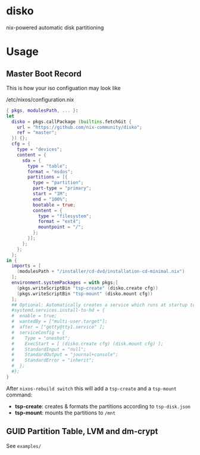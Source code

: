 disko
=====

nix-powered automatic disk partitioning

Usage
=====

Master Boot Record
------------------
This is how your iso configuation may look like

/etc/nixos/configuration.nix
```nix
{ pkgs, modulesPath, ... }:
let
  disko = pkgs.callPackage (builtins.fetchGit {
    url = "https://github.com/nix-community/disko";
    ref = "master";
  }) {};
  cfg = {
    type = "devices";
    content = {
      sda = {
        type = "table";
        format = "msdos";
        partitions = [{
          type = "partition";
          part-type = "primary";
          start = "1M";
          end = "100%";
          bootable = true;
          content = {
            type = "filesystem";
            format = "ext4";
            mountpoint = "/";
          };
        }];
      };
    };
  };
in {
  imports = [
    (modulesPath + "/installer/cd-dvd/installation-cd-minimal.nix")
  ];
  environment.systemPackages = with pkgs;[
    (pkgs.writeScriptBin "tsp-create" (disko.create cfg))
    (pkgs.writeScriptBin "tsp-mount" (disko.mount cfg))
  ];
  ## Optional: Automatically creates a service which runs at startup to perform the partitioning
  #systemd.services.install-to-hd = {
  #  enable = true;
  #  wantedBy = ["multi-user.target"];
  #  after = ["getty@tty1.service" ];
  #  serviceConfig = {
  #    Type = "oneshot";
  #    ExecStart = [ (disko.create cfg) (disk.mount cfg) ];
  #    StandardInput = "null";
  #    StandardOutput = "journal+console";
  #    StandardError = "inherit";
  #  };
  #};
}
```

After `nixos-rebuild switch` this will add a `tsp-create` and a `tsp-mount`
command:

- **tsp-create**: creates & formats the partitions according to `tsp-disk.json`
- **tsp-mount**: mounts the partitions to `/mnt`

GUID Partition Table, LVM and dm-crypt
--------------------------------------
See `examples/`
